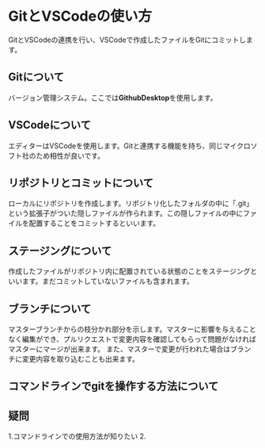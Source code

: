 # GitとVSCodeの使い方
GitとVSCodeの連携を行い、VSCodeで作成したファイルをGitにコミットします。

## Gitについて
バージョン管理システム。ここでは**GithubDesktop**を使用します。

## VSCodeについて
エディターはVSCodeを使用します。Gitと連携する機能を持ち、同じマイクロソフト社のため相性が良いです。

## リポジトリとコミットについて
ローカルにリポジトリを作成します。リポジトリ化したフォルダの中に「.git」という拡張子がついた隠しファイルが作られます。この隠しファイルの中にファイルを配置することをコミットするといいます。

## ステージングについて
作成したファイルがリポジトリ内に配置されている状態のことをステージングといいます。まだコミットしていないファイルも含まれます。

## ブランチについて
マスターブランチからの枝分かれ部分を示します。マスターに影響を与えることなく編集ができ、プルリクエストで変更内容を確認してもらって問題がなければマスターにマージが出来ます。
また、マスターで変更が行われた場合はブランチに変更内容を取り込むことも出来ます。

## コマンドラインでgitを操作する方法について


## 疑問
1.コマンドラインでの使用方法が知りたい
2.